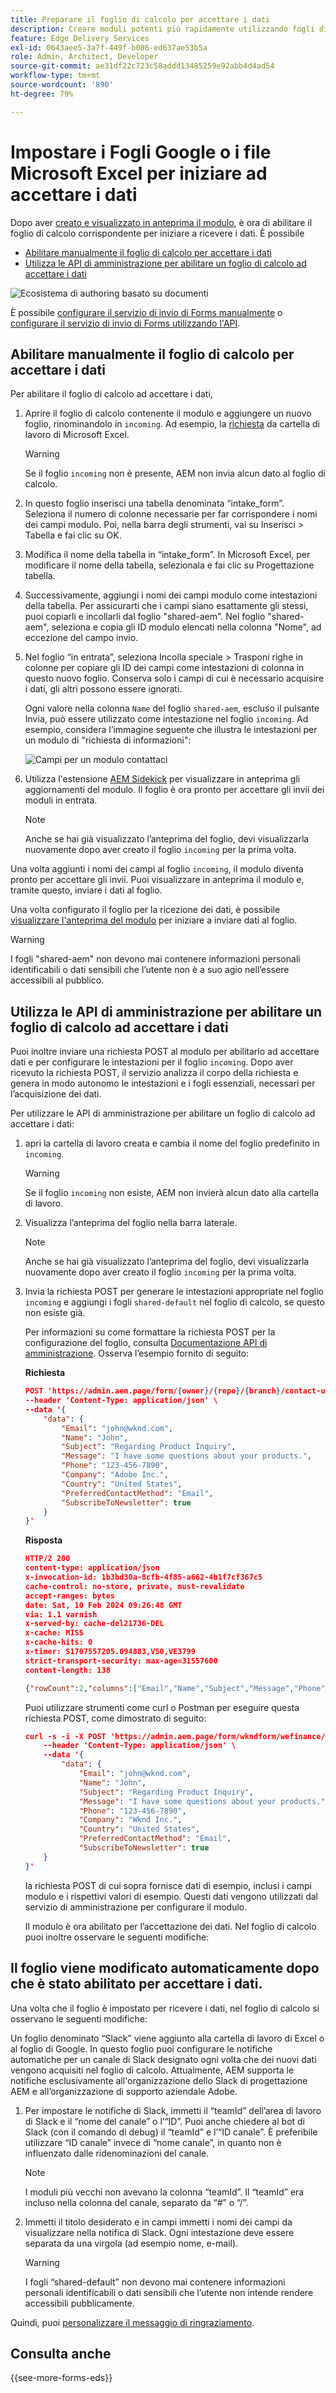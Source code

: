 ```yaml
---
title: Preparare il foglio di calcolo per accettare i dati
description: Creare moduli potenti più rapidamente utilizzando fogli di calcolo e campi blocco di moduli adattivi.
feature: Edge Delivery Services
exl-id: 0643aee5-3a7f-449f-b086-ed637ae53b5a
role: Admin, Architect, Developer
source-git-commit: ae31df22c723c58addd13485259e92abb4d4ad54
workflow-type: tm+mt
source-wordcount: '890'
ht-degree: 79%

---
```


# Impostare i Fogli Google o i file Microsoft Excel per iniziare ad accettare i dati


Dopo aver [creato e visualizzato in anteprima il modulo](/help/edge/docs/forms/create-forms.md), è ora di abilitare il foglio di calcolo corrispondente per iniziare a ricevere i dati. È possibile

* [Abilitare manualmente il foglio di calcolo per accettare i dati](#manually-enable-the-spreadsheet-to-accept-data)
* [Utilizza le API di amministrazione per abilitare un foglio di calcolo ad accettare i dati](#use-admin-apis-to-enable-a-spreadsheet-to-accept-data)

![Ecosistema di authoring basato su documenti](/help/edge/assets/document-based-authoring-workflow-enable-sheet-to-accept-data.png)


<!--

>[!VIDEO](https://video.tv.adobe.com/v/3427489?quality=12&learn=on)

-->

È possibile [configurare il servizio di invio di Forms manualmente](#configuring-the-forms-submission-service-manually) o [configurare il servizio di invio di Forms utilizzando l&#39;API](#configuring-the-forms-submission-service-using-api).


## Abilitare manualmente il foglio di calcolo per accettare i dati

Per abilitare il foglio di calcolo ad accettare i dati,

1. Aprire il foglio di calcolo contenente il modulo e aggiungere un nuovo foglio, rinominandolo in `incoming`. Ad esempio, la [richiesta](/help/edge/assets/enquiry.xlsx) da cartella di lavoro di Microsoft Excel.

   >[!WARNING]
   >
   > Se il foglio `incoming` non è presente, AEM non invia alcun dato al foglio di calcolo.

1. In questo foglio inserisci una tabella denominata “intake_form”. Seleziona il numero di colonne necessarie per far corrispondere i nomi dei campi modulo. Poi, nella barra degli strumenti, vai su Inserisci > Tabella e fai clic su OK.

1. Modifica il nome della tabella in “intake_form”. In Microsoft Excel, per modificare il nome della tabella, selezionala e fai clic su Progettazione tabella.

1. Successivamente, aggiungi i nomi dei campi modulo come intestazioni della tabella. Per assicurarti che i campi siano esattamente gli stessi, puoi copiarli e incollarli dal foglio &quot;shared-aem&quot;.  Nel foglio &quot;shared-aem&quot;, seleziona e copia gli ID modulo elencati nella colonna &quot;Nome&quot;, ad eccezione del campo invio.

1. Nel foglio “in entrata”, seleziona Incolla speciale > Trasponi righe in colonne per copiare gli ID dei campi come intestazioni di colonna in questo nuovo foglio. Conserva solo i campi di cui è necessario acquisire i dati, gli altri possono essere ignorati.

   Ogni valore nella colonna `Name` del foglio `shared-aem`, escluso il pulsante Invia, può essere utilizzato come intestazione nel foglio `incoming`. Ad esempio, considera l’immagine seguente che illustra le intestazioni per un modulo di &quot;richiesta di informazioni&quot;:

   ![Campi per un modulo contattaci](/help/edge/assets/contact-us-form-excel-sheet-fields.png)

1. Utilizza l&#39;estensione [AEM Sidekick](https://www.aem.live/developer/tutorial#preview-and-publish-your-content) per visualizzare in anteprima gli aggiornamenti del modulo. Il foglio è ora pronto per accettare gli invii dei moduli in entrata.

   >[!NOTE]
   >
   >Anche se hai già visualizzato l’anteprima del foglio, devi visualizzarla nuovamente dopo aver creato il foglio `incoming` per la prima volta.


Una volta aggiunti i nomi dei campi al foglio `incoming`, il modulo diventa pronto per accettare gli invii. Puoi visualizzare in anteprima il modulo e, tramite questo, inviare i dati al foglio.

Una volta configurato il foglio per la ricezione dei dati, è possibile [visualizzare l&#39;anteprima del modulo](/help/edge/docs/forms/create-forms.md#preview-the-form-using-your-edge-delivery-service-eds-page) <!--or [use POST requests](#use-admin-apis-to-send-data-to-your-sheet)--> per iniziare a inviare dati al foglio.

>[!WARNING]
>
>  I fogli &quot;shared-aem&quot; non devono mai contenere informazioni personali identificabili o dati sensibili che l’utente non è a suo agio nell’essere accessibili al pubblico.


## Utilizza le API di amministrazione per abilitare un foglio di calcolo ad accettare i dati

Puoi inoltre inviare una richiesta POST al modulo per abilitarlo ad accettare dati e per configurare le intestazioni per il foglio `incoming`. Dopo aver ricevuto la richiesta POST, il servizio analizza il corpo della richiesta e genera in modo autonomo le intestazioni e i fogli essenziali, necessari per l’acquisizione dei dati.

Per utilizzare le API di amministrazione per abilitare un foglio di calcolo ad accettare i dati:


1. apri la cartella di lavoro creata e cambia il nome del foglio predefinito in `incoming`.

   >[!WARNING]
   >
   > Se il foglio `incoming` non esiste, AEM non invierà alcun dato alla cartella di lavoro.

1. Visualizza l’anteprima del foglio nella barra laterale.

   >[!NOTE]
   >
   >Anche se hai già visualizzato l’anteprima del foglio, devi visualizzarla nuovamente dopo aver creato il foglio `incoming` per la prima volta.

1. Invia la richiesta POST per generare le intestazioni appropriate nel foglio `incoming` e aggiungi i fogli `shared-default` nel foglio di calcolo, se questo non esiste già.

   Per informazioni su come formattare la richiesta POST per la configurazione del foglio, consulta [Documentazione API di amministrazione](https://www.aem.live/docs/admin.html?lang=it#tag/authentication/operation/profile). Osserva l’esempio fornito di seguito:

   **Richiesta**

   ```JSON
   POST 'https://admin.aem.page/form/{owner}/{repo}/{branch}/contact-us.json' \
   --header 'Content-Type: application/json' \
   --data '{
       "data": {
           "Email": "john@wknd.com",
           "Name": "John",
           "Subject": "Regarding Product Inquiry",
           "Message": "I have some questions about your products.",
           "Phone": "123-456-7890",
           "Company": "Adobe Inc.",
           "Country": "United States",
           "PreferredContactMethod": "Email",
           "SubscribeToNewsletter": true
       }
   }'
   ```


   **Risposta**

   ```JSON
   HTTP/2 200 
   content-type: application/json
   x-invocation-id: 1b3bd30a-8cfb-4f85-a662-4b1f7cf367c5
   cache-control: no-store, private, must-revalidate
   accept-ranges: bytes
   date: Sat, 10 Feb 2024 09:26:48 GMT
   via: 1.1 varnish
   x-served-by: cache-del21736-DEL
   x-cache: MISS
   x-cache-hits: 0
   x-timer: S1707557205.094883,VS0,VE3799
   strict-transport-security: max-age=31557600
   content-length: 138
   
   {"rowCount":2,"columns":["Email","Name","Subject","Message","Phone","Company","Country",      "PreferredContactMethod","SubscribeToNewsletter"]}%
   ```

   Puoi utilizzare strumenti come curl o Postman per eseguire questa richiesta POST, come dimostrato di seguito:

   ```JSON
   curl -s -i -X POST 'https://admin.aem.page/form/wkndform/wefinance/main/contact-us.json' \
       --header 'Content-Type: application/json' \
       --data '{
           "data": {
               "Email": "john@wknd.com",
               "Name": "John",
               "Subject": "Regarding Product Inquiry",
               "Message": "I have some questions about your products.",
               "Phone": "123-456-7890",
               "Company": "Wknd Inc.",
               "Country": "United States",
               "PreferredContactMethod": "Email",
               "SubscribeToNewsletter": true
       }
   }'
   ```

   la richiesta POST di cui sopra fornisce dati di esempio, inclusi i campi modulo e i rispettivi valori di esempio. Questi dati vengono utilizzati dal servizio di amministrazione per configurare il modulo.

   Il modulo è ora abilitato per l’accettazione dei dati. Nel foglio di calcolo puoi inoltre osservare le seguenti modifiche:

## Il foglio viene modificato automaticamente dopo che è stato abilitato per accettare i dati.

Una volta che il foglio è impostato per ricevere i dati, nel foglio di calcolo si osservano le seguenti modifiche:

Un foglio denominato “Slack” viene aggiunto alla cartella di lavoro di Excel o al foglio di Google. In questo foglio puoi configurare le notifiche automatiche per un canale di Slack designato ogni volta che dei nuovi dati vengono acquisiti nel foglio di calcolo. Attualmente, AEM supporta le notifiche esclusivamente all&#39;organizzazione dello Slack di progettazione AEM e all’organizzazione di supporto aziendale Adobe.

1. Per impostare le notifiche di Slack, immetti il “teamId” dell’area di lavoro di Slack e il “nome del canale” o l’“ID”. Puoi anche chiedere al bot di Slack (con il comando di debug) il “teamId” e l’“ID canale”. È preferibile utilizzare “ID canale” invece di “nome canale”, in quanto non è influenzato dalle ridenominazioni del canale.

   >[!NOTE]
   >
   > I moduli più vecchi non avevano la colonna “teamId”. Il “teamId” era incluso nella colonna del canale, separato da “#” o “/”.

1. Immetti il titolo desiderato e in campi immetti i nomi dei campi da visualizzare nella notifica di Slack. Ogni intestazione deve essere separata da una virgola (ad esempio nome, e-mail).

   >[!WARNING]
   >
   >  I fogli “shared-default” non devono mai contenere informazioni personali identificabili o dati sensibili che l’utente non intende rendere accessibili pubblicamente.



<!--
## Send data to your sheet {#send-data-to-your-sheet}

After the sheet is set to receive data, you can [preview the form using Adaptive Forms Block](/help/edge/docs/forms/create-forms.md#preview-the-form-using-your-edge-delivery-service-eds-page) or [use Admin APIs](#use-admin-apis-to-send-data-to-your-sheet) to start sending data to the sheet.

### Use Admin APIs to send data to your sheet

You can send POST requests directly to your form using aem.page, aem.live, or your production domain, to send data. 


```JSON

POST https://branch–repo–owner.aem.(page|live)/email-form
POST https://my-domain.com/email-form

```

>[!NOTE] 
>
> The URL should not have the .json extension. You must publish the sheet for POST operations to function on `.live` or on the production domain.

#### Formatting the form data

There are a few different ways that you can format the form data in the POST body. You can use: 

* array of `name:value` pairs: 
    
    ```JSON
    
    {
      "data": [
        { "name": "name", "value": "Clark Kent" },
        { "name": "email", "value": "superman@example.com" },
        { "name": "subject", "value": "Regarding Product Inquiry" },
        { "name": "message", "value": "I have some questions about your products." },
        { "name": "phone", "value": "123-456-7890" },
        { "name": "company", "value": "Example Inc." },
        { "name": "country", "value": "United States" },
        { "name": "preferred_contact_method", "value": "Email" },
        { "name": "newsletter_subscribe", "value": true }
      ]
    }

    ```

    For example

    ```JSON

    curl -s -i -X POST 'https://main--wefinance--wkndform.aem.page/contact-us' \
        --header 'Content-Type: application/json' \
        --data '{
        "data": [
            { "name": "name", "value": "Clark Kent" },
            { "name": "email", "value": "superman@example.com" },
            { "name": "subject", "value": "Regarding Product Inquiry" },
            { "name": "message", "value": "I have some questions about your        products." },
            { "name": "phone", "value": "123-456-7890" },
            { "name": "company", "value": "Example Inc." },
            { "name": "country", "value": "United States" },
            { "name": "preferred_contact_method", "value": "Email" },
            { "name": "newsletter_subscribe", "value": true }
        ]
    }'

    ```



* an object with `key:value` pairs:

    ```JSON

        {
          "data": {
            "name": "Jessica Jones",
            "email": "jj@example.com",
            "subject": "Regarding Product Inquiry",
            "message": "I have some questions about your products.",
            "phone": "123-456-7890",
            "company": "Example Inc.",
            "country": "United States",
            "preferred_contact_method": "Email",
            "newsletter_subscribe": true
          }
        }

    ```

    For example,

    ```JSON

    curl -s -i -X POST 'https://admin.aem.page/form/wkndform/wefinance/main/contact-us.json' \
    --header 'Content-Type: application/json' \
    --data '{
        "data": {
            "Email": "khushwant@wknd.com",
            "Name": "khushwant",
            "Subject": "Regarding Product Inquiry",
            "Message": "I have some questions about your products.",
            "Phone": "123-456-7890",
            "Company": "Adobe Inc.",
            "Country": "United States",
            "PreferredContactMethod": "Email",
            "SubscribeToNewsletter": true
        }
    }'

    ```

* URL encoded (`x-www-form-urlencoded`) body (with `content-type` header set to `application/x-www-form-urlencoded`)

    ```Shell

    'Email=kent%40wknd.com&Name=clark&Subject=Regarding+Product+Inquiry&Message=I   +have+some+questions+about+your+products.&Phone=123-456-7890&Company=Adobe+Inc.&   Country=United+States&PreferredContactMethod=Email&SubscribeToNewsletter=true'

    ```

    For example, if your project's repository is named "wefinance", it's located under the account owner "wkndform", and you're using the "main" branch.,

    ```Shell

    curl -s -i -X POST \
      -d 'Email=kent%40wknd.com&Name=clark&Subject=Regarding+Product+Inquiry&   Message=I+have+some+questions+about+your+products.&Phone=123-456-7890& Company=Adobe+Inc.&Country=United+States&PreferredContactMethod=Email&   SubscribeToNewsletter=true' \
      https://main--wefinance--wkndform.aem.live/contact-us

    ```
-->

Quindi, puoi [personalizzare il messaggio di ringraziamento](/help/edge/docs/forms/thank-you-page-form.md).

## Consulta anche

{{see-more-forms-eds}}
